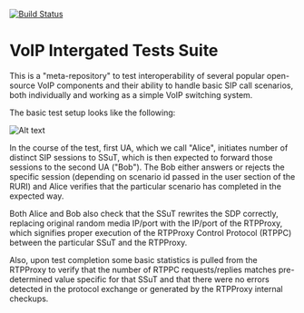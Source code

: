 [![Build Status](https://travis-ci.org/sippy/voiptests.svg?branch=master)](https://travis-ci.org/sippy/voiptests)

# VoIP Intergated Tests Suite

This is a "meta-repository" to test interoperability of several popular
open-source VoIP components and their ability to handle basic SIP call
scenarios, both individually and working as a simple VoIP switching system.

The basic test setup looks like the following:

![Alt text](https://docs.google.com/drawings/d/1vGkoxKZxv-acAAs5azTOApArSMWqBz9vIN83TXyIZAM/pub?w=960&h=720 "Test Setup")

In the course of the test, first UA, which we call "Alice", initiates number
of distinct SIP sessions to SSuT, which is then expected to forward those
sessions to the second UA ("Bob"). The Bob either answers or rejects
the specific session (depending on scenario id passed in the user section
of the RURI) and Alice verifies that the particular scenario has completed
in the expected way.

Both Alice and Bob also check that the SSuT rewrites the SDP correctly,
replacing original random media IP/port with the IP/port of the RTPProxy,
which signifies proper execution of the RTPProxy Control Protocol (RTPPC)
between the particular SSuT and the RTPProxy.

Also, upon test completion some basic statistics is pulled from the RTPProxy
to verify that the number of RTPPC requests/replies matches pre-determined
value specific for that SSuT and that there were no errors detected in the
protocol exchange or generated by the RTPProxy internal checkups.
